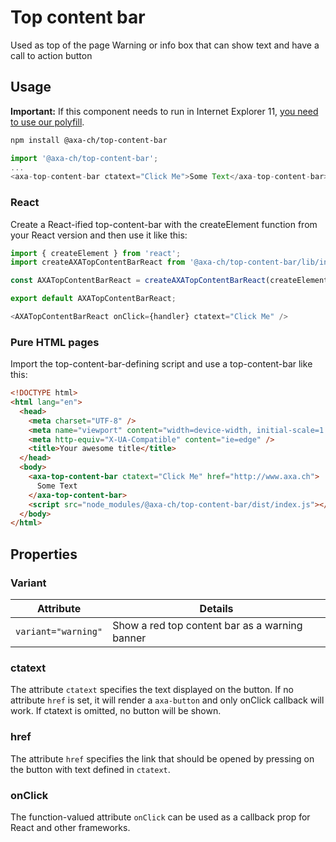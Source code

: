 # Top content bar

Used as top of the page Warning or info box that can show text and have a call to action button

## Usage

**Important:** If this component needs to run in Internet Explorer 11, [you need to use our polyfill](https://github.com/axa-ch/patterns-library/tree/develop/src/components/05-utils/polyfill).

```bash
npm install @axa-ch/top-content-bar
```

```js
import '@axa-ch/top-content-bar';
...
<axa-top-content-bar ctatext="Click Me">Some Text</axa-top-content-bar>
```

### React

Create a React-ified top-content-bar with the createElement function from your React version and then use it like this:

```js
import { createElement } from 'react';
import createAXATopContentBarReact from '@axa-ch/top-content-bar/lib/index.react';

const AXATopContentBarReact = createAXATopContentBarReact(createElement);

export default AXATopContentBarReact;
```

```js
<AXATopContentBarReact onClick={handler} ctatext="Click Me" />
```

### Pure HTML pages

Import the top-content-bar-defining script and use a top-content-bar like this:

```html
<!DOCTYPE html>
<html lang="en">
  <head>
    <meta charset="UTF-8" />
    <meta name="viewport" content="width=device-width, initial-scale=1.0" />
    <meta http-equiv="X-UA-Compatible" content="ie=edge" />
    <title>Your awesome title</title>
  </head>
  <body>
    <axa-top-content-bar ctatext="Click Me" href="http://www.axa.ch">
      Some Text
    </axa-top-content-bar>
    <script src="node_modules/@axa-ch/top-content-bar/dist/index.js"></script>
  </body>
</html>
```

## Properties

### Variant

| Attribute           | Details                                        |
| ------------------- | ---------------------------------------------- |
| `variant="warning"` | Show a red top content bar as a warning banner |

### ctatext

The attribute `ctatext` specifies the text displayed on the button.
If no attribute `href` is set, it will render a `axa-button` and only onClick callback will work. If ctatext is omitted, no button will be shown.

### href

The attribute `href` specifies the link that should be opened by pressing on the button with text defined in `ctatext`.

### onClick

The function-valued attribute `onClick` can be used as a callback prop for React and other frameworks.
